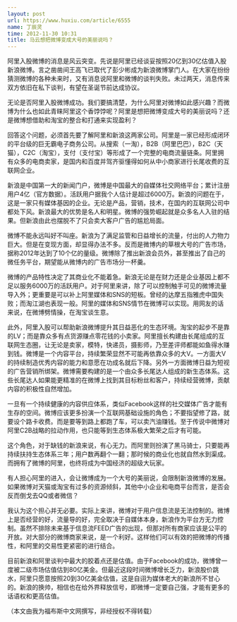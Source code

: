 ```yaml
---
layout: post
url: https://www.huxiu.com/article/6555
name: 丁辰灵
time: 2012-11-30 10:31
title: 马云想把微博变成大号的美丽说吗？
---
```

阿里入股微博的消息是风云突变。先说是阿里已经谈妥按照20亿到30亿估值入股新浪微博。言之凿凿间王高飞已取代了彭少彬成为新浪微博掌门人。在大家在纷纷猜测微博的各种未来时，又有消息说阿里和微博的谈判失败。未过两天，消息传来双方依旧在私下谈判，有望在圣诞节前达成协议。

无论是否阿里入股微博成功。我们要搞清楚，为什么阿里对微博如此感兴趣？而微博为什么也如此青睐阿里这个香饽饽呢？阿里是想把微博变成大号的美丽说吗？还是微博想借助和淘宝的整合和打通来实现盈利？

回答这个问题，必须首先要了解阿里和新浪这两家公司。阿里是一家已经形成闭环的平台级的巨无霸电子商务公司。从搜索（一淘），B2B（阿里巴巴），B2C（天猫），C2C（淘宝），支付（支付宝）等形成了一个完整的电商流量链条。阿里拥有众多的电商卖家，是国内和百度并驾齐驱懂得如何从中小商家进行长尾收费的互联网企业。

新浪是中国第一大的新闻门户，微博是中国最大的自媒体社交网络平台；累计注册用户4亿（官方数据）。活跃用户据我个人估计是超过6000万。新浪的问题在于，这是一家只有媒体基因的企业。无论是产品，营销，技术，在国内的互联网公司中都处下风。新浪最大的优势是名人和明星。微博的强势崛起就是众多名人入驻的结果。但新浪由此也摆脱不了只会卖大客户广告的尴尬局面。

微博不能永远叫好不叫座。新浪为了满足监管和日益增长的流量，付出的人力物力巨大。但是在变现方面，却显得办法不多。反而是微博内的草根大号的广告市场，据称2012年达到了10个亿的量级。微博除了推出新浪会员外，甚至推出了自己的微任务平台，期望能从微博内的广告市场分一杯羹。

微博的产品特性决定了其商业化不能着急。新浪无论是在财力还是企业基因上都不足以服务6000万的活跃用户。对于阿里来讲，除了可以控制触手可见的微博流量导入外；更重要是可以补上阿里媒体和SNS的短板。曾经的达摩五指雅虎中国失败；而淘江湖也表现一般。阿里的媒体和SNS情节在微博可以实现。用网友的话来说，在微博劈情操，在淘宝谈生意。

此外，阿里入股可以帮助新浪微博提升其日益恶化的生态环境。淘宝的起步不是靠的LV；而是靠众多有点货源赚点零花钱的小卖家。阿里擅长构建由长尾组成的互联网生态圈，让无论是卖家，模特，快递员，摄影师，乃至差评师都能如鱼得水赚到钱。微博是一个内容平台，持续繁荣显然不可能再依靠众多的大V。一方面大V的持续制造优秀内容的能力和意愿在功成名就后下降。另外一方面微博日益为短视的广告营销所绑架。微博需要构建的是一个由众多长尾达人组成的新生态体系。这些长尾达人如果能更精准的在微博上找到其目标粉丝和客户，持续经营微博，贡献内容的积极性自然增加。

一旦有一个持续健康的内容供应体系，类似Facebook这样的社交媒体广告才能有生存的空间。微博应该更多扮演一个互联网基础设施的角色；不要指望修了路，就要设个路卡收费。而是要等到路上都跑了车，可以卖汽油赚钱。至于传说中微博对阿里C2B战略的拉动作用，也只能等到生态体系极大繁荣之后才有可能。

这个角色，对于缺钱的新浪来说，有心无力。而阿里则扮演了黑马骑士，只要能再持续扶持生态体系三年；用户数再翻个一翻；那时候的商业化也就自然水到渠成。而拥有了微博的阿里，也终将成为中国经济的超级大玩家。

有人担心阿里的进入，会让微博成为一个大号的美丽说，会限制新浪微博的发展。如果微博对天猫或淘宝有过多的资源倾斜，其他中小企业和电商平台而言，是否会反而倒戈去QQ或者微信？

我认为这个担心并无必要。实际上来讲，微博对于用户信息流是无法控制的。微博上是否经营的好，流量导的好，完全取决于自媒体本身，新浪作为平台方无力控制。虽然不排除未来基于信息流FEED广告的出现，但那对所有商家应该是公平的开放。对大部分的微博商家来说，是一个利好。这样他们可以有效的把微博的传播性，和阿里的交易性更紧密的进行结合。

目前新浪和阿里谈判中最大的胶着点还是估值。由于Facebook的成功，微博曾一度被二级市场估值估到80亿美金。但最近这段时间微博增长乏力，新浪股价跳水，阿里只愿意按照20到30亿美金估值，这是自诩为媒体老大的新浪所不甘心的。新浪的换帅，相信也在给外界释放信号，即微博一定要自己强，才能有更多的话语权和更高估值。

（本文由我为福布斯中文网撰写，非经授权不得转载）

